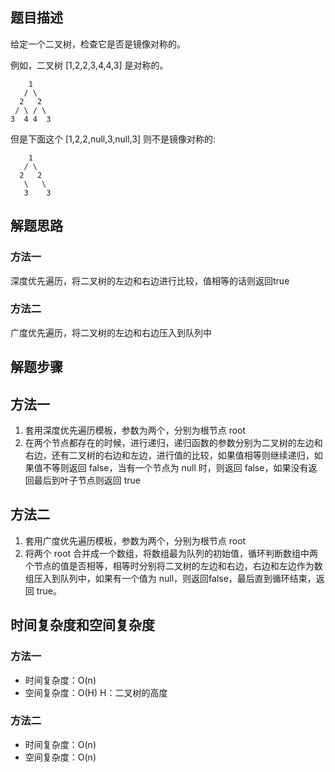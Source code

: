 ## 题目描述
给定一个二叉树，检查它是否是镜像对称的。

例如，二叉树 [1,2,2,3,4,4,3] 是对称的。
```
    1
   / \
  2   2
 / \ / \
3  4 4  3
```

但是下面这个 [1,2,2,null,3,null,3] 则不是镜像对称的:
```
    1
   / \
  2   2
   \   \
   3    3
```

## 解题思路

### 方法一

深度优先遍历，将二叉树的左边和右边进行比较，值相等的话则返回true

### 方法二

广度优先遍历，将二叉树的左边和右边压入到队列中

## 解题步骤

## 方法一

1. 套用深度优先遍历模板，参数为两个，分别为根节点 root
2. 在两个节点都存在的时候，进行递归，递归函数的参数分别为二叉树的左边和右边，还有二叉树的右边和左边，进行值的比较，如果值相等则继续递归，如果值不等则返回 false，当有一个节点为 null 时，则返回 false，如果没有返回最后到叶子节点则返回 true

## 方法二

1. 套用广度优先遍历模板，参数为两个，分别为根节点 root
2. 将两个 root 合并成一个数组，将数组最为队列的初始值，循环判断数组中两个节点的值是否相等，相等时分别将二叉树的左边和右边，右边和左边作为数组压入到队列中，如果有一个值为 null，则返回false，最后直到循环结束，返回 true。

## 时间复杂度和空间复杂度

### 方法一

+ 时间复杂度：O(n)
+ 空间复杂度：O(H) H：二叉树的高度

### 方法二
+ 时间复杂度：O(n)
+ 空间复杂度：O(n)